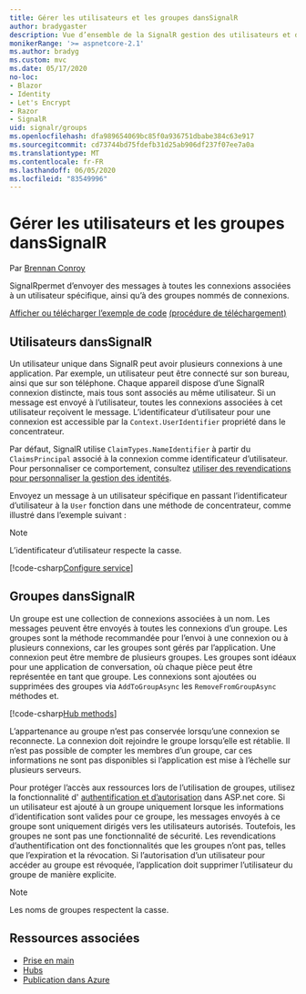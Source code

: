 ```yaml
---
title: Gérer les utilisateurs et les groupes dansSignalR
author: bradygaster
description: Vue d’ensemble de la SignalR gestion des utilisateurs et des groupes ASP.net core.
monikerRange: '>= aspnetcore-2.1'
ms.author: bradyg
ms.custom: mvc
ms.date: 05/17/2020
no-loc:
- Blazor
- Identity
- Let's Encrypt
- Razor
- SignalR
uid: signalr/groups
ms.openlocfilehash: dfa989654069bc85f0a936751dbabe384c63e917
ms.sourcegitcommit: cd73744bd75fdefb31d25ab906df237f07ee7a0a
ms.translationtype: MT
ms.contentlocale: fr-FR
ms.lasthandoff: 06/05/2020
ms.locfileid: "83549996"
---
```

# <a name="manage-users-and-groups-in-signalr"></a>Gérer les utilisateurs et les groupes dansSignalR

Par [Brennan Conroy](https://github.com/BrennanConroy)

SignalRpermet d’envoyer des messages à toutes les connexions associées à un utilisateur spécifique, ainsi qu’à des groupes nommés de connexions.

[Afficher ou télécharger l’exemple de code](https://github.com/dotnet/AspNetCore.Docs/tree/master/aspnetcore/signalr/groups/sample/) [(procédure de téléchargement)](xref:index#how-to-download-a-sample)

## <a name="users-in-signalr"></a>Utilisateurs dansSignalR

Un utilisateur unique dans SignalR peut avoir plusieurs connexions à une application. Par exemple, un utilisateur peut être connecté sur son bureau, ainsi que sur son téléphone. Chaque appareil dispose d’une SignalR connexion distincte, mais tous sont associés au même utilisateur. Si un message est envoyé à l’utilisateur, toutes les connexions associées à cet utilisateur reçoivent le message. L’identificateur d’utilisateur pour une connexion est accessible par la `Context.UserIdentifier` propriété dans le concentrateur.

Par défaut, SignalR utilise `ClaimTypes.NameIdentifier` à partir du `ClaimsPrincipal` associé à la connexion comme identificateur d’utilisateur. Pour personnaliser ce comportement, consultez [utiliser des revendications pour personnaliser la gestion des identités](xref:signalr/authn-and-authz#use-claims-to-customize-identity-handling).

Envoyez un message à un utilisateur spécifique en passant l’identificateur d’utilisateur à la `User` fonction dans une méthode de concentrateur, comme illustré dans l’exemple suivant :

> [!NOTE]
> L’identificateur d’utilisateur respecte la casse.

[!code-csharp[Configure service](groups/sample/Hubs/ChatHub.cs?range=29-32)]

## <a name="groups-in-signalr"></a>Groupes dansSignalR

Un groupe est une collection de connexions associées à un nom. Les messages peuvent être envoyés à toutes les connexions d’un groupe. Les groupes sont la méthode recommandée pour l’envoi à une connexion ou à plusieurs connexions, car les groupes sont gérés par l’application. Une connexion peut être membre de plusieurs groupes. Les groupes sont idéaux pour une application de conversation, où chaque pièce peut être représentée en tant que groupe. Les connexions sont ajoutées ou supprimées des groupes via `AddToGroupAsync` les `RemoveFromGroupAsync` méthodes et.

[!code-csharp[Hub methods](groups/sample/Hubs/ChatHub.cs?range=15-27)]

L’appartenance au groupe n’est pas conservée lorsqu’une connexion se reconnecte. La connexion doit rejoindre le groupe lorsqu’elle est rétablie. Il n’est pas possible de compter les membres d’un groupe, car ces informations ne sont pas disponibles si l’application est mise à l’échelle sur plusieurs serveurs.

Pour protéger l’accès aux ressources lors de l’utilisation de groupes, utilisez la fonctionnalité d' [authentification et d’autorisation](xref:signalr/authn-and-authz) dans ASP.net core. Si un utilisateur est ajouté à un groupe uniquement lorsque les informations d’identification sont valides pour ce groupe, les messages envoyés à ce groupe sont uniquement dirigés vers les utilisateurs autorisés. Toutefois, les groupes ne sont pas une fonctionnalité de sécurité. Les revendications d’authentification ont des fonctionnalités que les groupes n’ont pas, telles que l’expiration et la révocation. Si l’autorisation d’un utilisateur pour accéder au groupe est révoquée, l’application doit supprimer l’utilisateur du groupe de manière explicite.

> [!NOTE]
> Les noms de groupes respectent la casse.

## <a name="related-resources"></a>Ressources associées

* [Prise en main](xref:tutorials/signalr)
* [Hubs](xref:signalr/hubs)
* [Publication dans Azure](xref:signalr/publish-to-azure-web-app)
